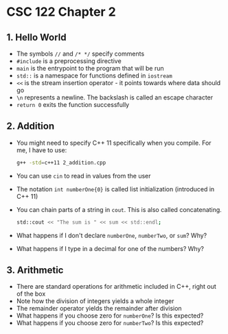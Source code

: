 # CSC 122 Chapter 2

## 1. Hello World

* The symbols `//` and `/* */` specify comments
* `#include` is a preprocessing directive
* `main` is the entrypoint to the program that will be run
* `std::` is a namespace for functions defined in `iostream`
* `<<` is the stream insertion operator - it points towards where data should go
* `\n` represents a newline. The backslash is called an escape character
* `return 0` exits the function successfully

## 2. Addition

* You might need to specify C++ 11 specifically when you compile. For me, I have to use:

  ```bash
  g++ -std=c++11 2_addition.cpp
  ```

* You can use `cin` to read in values from the user
* The notation `int numberOne{0}` is called list initialization (introduced in C++ 11)
* You can chain parts of a string in `cout`. This is also called concatenating.

  ```bash
  std::cout << "The sum is " << sum << std::endl;
  ```

* What happens if I don't declare `numberOne`, `numberTwo`, or `sum`? Why?
* What happens if I type in a decimal for one of the numbers? Why?

## 3. Arithmetic

* There are standard operations for arithmetic included in C++, right out of the box
* Note how the division of integers yields a whole integer
* The remainder operator yields the remainder after division
* What happens if you choose zero for `numberOne`? Is this expected?
* What happens if you choose zero for `numberTwo`? Is this expected?
